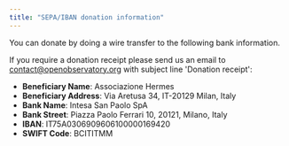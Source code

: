 ```yaml
---
title: "SEPA/IBAN donation information"
---
```


You can donate by doing a wire transfer to the following bank information. 

If you require a donation receipt please send us an email to
contact@openobservatory.org with subject line 'Donation receipt':

* **Beneficiary Name**: Associazione Hermes
* **Beneficiary Address**: Via Aretusa 34, IT-20129 Milan, Italy
* **Bank Name**: Intesa San Paolo SpA
* **Bank Street**: Piazza Paolo Ferrari 10, 20121, Milano, Italy
* **IBAN**: IT75A0306909606100000169420
* **SWIFT Code**: BCITITMM
